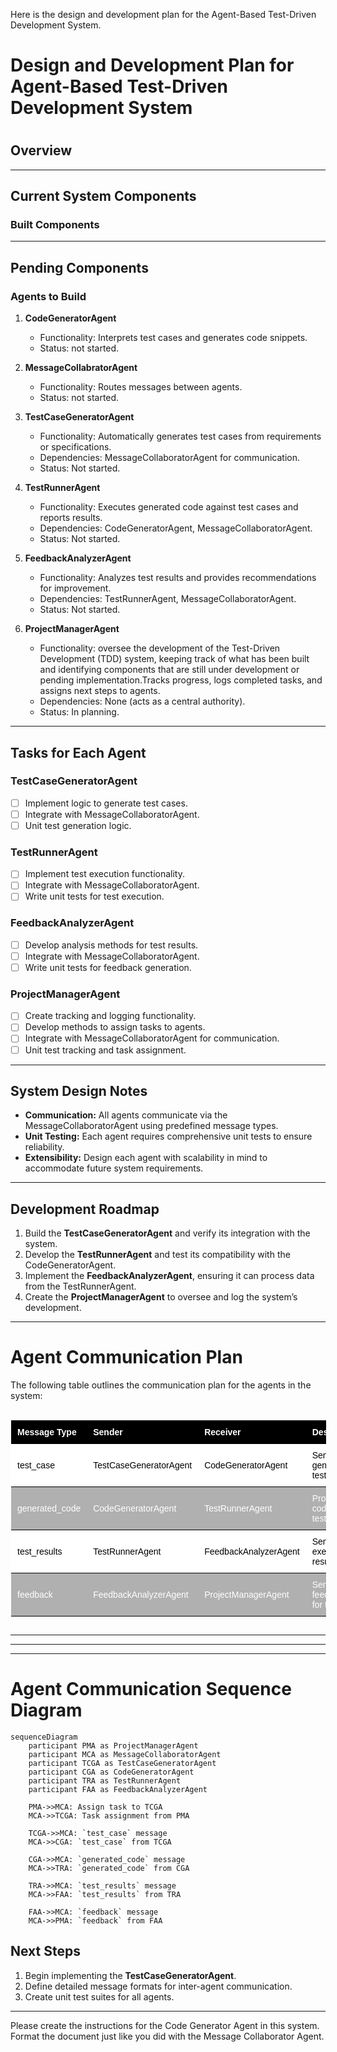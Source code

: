 Here is the design and development plan for the Agent-Based Test-Driven Development System.
#
# Design and Development Plan for Agent-Based Test-Driven Development System
#
## Overview

---

## Current System Components

### Built Components


---

## Pending Components

### Agents to Build
1. **CodeGeneratorAgent**
   - Functionality: Interprets test cases and generates code snippets.
   - Status: not started.

2. **MessageCollabratorAgent**
   - Functionality: Routes messages between agents.
   - Status: not started.

3. **TestCaseGeneratorAgent**
   - Functionality: Automatically generates test cases from requirements or specifications.
   - Dependencies: MessageCollaboratorAgent for communication.
   - Status: Not started.

4. **TestRunnerAgent**
   - Functionality: Executes generated code against test cases and reports results.
   - Dependencies: CodeGeneratorAgent, MessageCollaboratorAgent.
   - Status: Not started.

5. **FeedbackAnalyzerAgent**
   - Functionality: Analyzes test results and provides recommendations for improvement.
   - Dependencies: TestRunnerAgent, MessageCollaboratorAgent.
   - Status: Not started.

6. **ProjectManagerAgent**
   - Functionality: oversee the development of the Test-Driven Development (TDD) system, keeping track of what has been built and identifying components that are still under development or pending implementation.Tracks progress, logs completed tasks, and assigns next steps to agents.
   - Dependencies: None (acts as a central authority).
   - Status: In planning.

---

## Tasks for Each Agent

### TestCaseGeneratorAgent
- [ ] Implement logic to generate test cases.
- [ ] Integrate with MessageCollaboratorAgent.
- [ ] Unit test generation logic.

### TestRunnerAgent
- [ ] Implement test execution functionality.
- [ ] Integrate with MessageCollaboratorAgent.
- [ ] Write unit tests for test execution.

### FeedbackAnalyzerAgent
- [ ] Develop analysis methods for test results.
- [ ] Integrate with MessageCollaboratorAgent.
- [ ] Write unit tests for feedback generation.

### ProjectManagerAgent
- [ ] Create tracking and logging functionality.
- [ ] Develop methods to assign tasks to agents.
- [ ] Integrate with MessageCollaboratorAgent for communication.
- [ ] Unit test tracking and task assignment.

---

## System Design Notes

- **Communication:** All agents communicate via the MessageCollaboratorAgent using predefined message types.
- **Unit Testing:** Each agent requires comprehensive unit tests to ensure reliability.
- **Extensibility:** Design each agent with scalability in mind to accommodate future system requirements.

---

## Development Roadmap

1. Build the **TestCaseGeneratorAgent** and verify its integration with the system.
2. Develop the **TestRunnerAgent** and test its compatibility with the CodeGeneratorAgent.
3. Implement the **FeedbackAnalyzerAgent**, ensuring it can process data from the TestRunnerAgent.
4. Create the **ProjectManagerAgent** to oversee and log the system’s development.

---

# Agent Communication Plan

The following table outlines the communication plan for the agents in the system:

<div style="border-radius: 10px; overflow: hidden; border: 1px solid #fff; width: 100%; margin-top: 1rem;">
  <table style="width: 100%; border-collapse: collapse; font-family: Arial, sans-serif; font-size: 14px;">
    <thead>
      <tr style="color: #fff; background-color: #000; text-align: left;">
        <th style="padding: 10px; border-bottom: 1px solid #000;">Message Type</th>
        <th style="padding: 10px; border-bottom: 1px solid #000;">Sender</th>
        <th style="padding: 10px; border-bottom: 1px solid #000;">Receiver</th>
        <th style="padding: 10px; border-bottom: 1px solid #000;">Description</th>
      </tr>
    </thead>
    <tbody color: #000;>
      <tr style="color: #000; background-color: #ffffff;">
        <td style="padding: 10px; border-bottom: 1px solid #000;">test_case</td>
        <td style="padding: 10px; border-bottom: 1px solid #000;">TestCaseGeneratorAgent</td>
        <td style="padding: 10px; border-bottom: 1px solid #000;">CodeGeneratorAgent</td>
        <td style="padding: 10px; border-bottom: 1px solid #000;">Sends generated test cases.</td>
      </tr>
      <tr style="color: #fff; background-color: #b0b0b0;">
        <td style="padding: 10px; border-bottom: 1px solid #000;">generated_code</td>
        <td style="padding: 10px; border-bottom: 1px solid #000;">CodeGeneratorAgent</td>
        <td style="padding: 10px; border-bottom: 1px solid #000;">TestRunnerAgent</td>
        <td style="padding: 10px; border-bottom: 1px solid #000;">Provides code for testing.</td>
      </tr>
      <tr style="color: #000; background-color: #ffffff;">
        <td style="padding: 10px; border-bottom: 1px solid #000;">test_results</td>
        <td style="padding: 10px; border-bottom: 1px solid #000;">TestRunnerAgent</td>
        <td style="padding: 10px; border-bottom: 1px solid #000;">FeedbackAnalyzerAgent</td>
        <td style="padding: 10px; border-bottom: 1px solid #000;">Sends test execution results.</td>
      </tr>
      <tr style="color: #fff; background-color: #b0b0b0;">
        <td style="padding: 10px; border-bottom: 1px solid #000;">feedback</td>
        <td style="padding: 10px; border-bottom: 1px solid #000;">FeedbackAnalyzerAgent</td>
        <td style="padding: 10px; border-bottom: 1px solid #000;">ProjectManagerAgent</td>
        <td style="padding: 10px; border-bottom: 1px solid #000;">Sends feedback for tracking.</td>
      </tr>
    </tbody>
  </table>
</div>

---
---
---

# Agent Communication Sequence Diagram
```mermaid
sequenceDiagram
    participant PMA as ProjectManagerAgent
    participant MCA as MessageCollaboratorAgent
    participant TCGA as TestCaseGeneratorAgent
    participant CGA as CodeGeneratorAgent
    participant TRA as TestRunnerAgent
    participant FAA as FeedbackAnalyzerAgent

    PMA->>MCA: Assign task to TCGA
    MCA->>TCGA: Task assignment from PMA

    TCGA->>MCA: `test_case` message
    MCA->>CGA: `test_case` from TCGA

    CGA->>MCA: `generated_code` message
    MCA->>TRA: `generated_code` from CGA

    TRA->>MCA: `test_results` message
    MCA->>FAA: `test_results` from TRA

    FAA->>MCA: `feedback` message
    MCA->>PMA: `feedback` from FAA
```



## Next Steps

1. Begin implementing the **TestCaseGeneratorAgent**.
2. Define detailed message formats for inter-agent communication.
3. Create unit test suites for all agents.

---

Please create the instructions for the Code Generator Agent in this system.  Format the document just like you did with the Message Collaborator Agent.